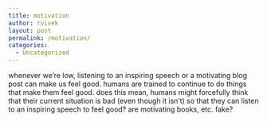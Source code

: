 ```yaml
---
title: motivation
author: rvivek
layout: post
permalink: /motivation/
categories:
  - Uncategorized
---
```

whenever we&#8217;re low, listening to an inspiring speech or a motivating blog post can make us feel good. humans are trained to continue to do things that make them feel good. does this mean, humans might forcefully think that their current situation is bad (even though it isn&#8217;t) so that they can listen to an inspiring speech to feel good? are motivating books, etc. fake?